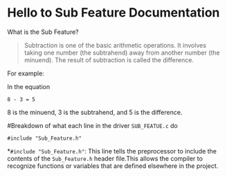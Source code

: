 # Hello to Sub Feature Documentation
What is the Sub Feature?
>Subtraction is one of the basic arithmetic operations. It involves taking one number (the subtrahend) away from another number (the minuend). The result of subtraction is called the difference.

For example:

In the equation
```
8 - 3 = 5
```
8 is the minuend, 3 is the subtrahend, and 5 is the difference.

#Breakdown of what each line in the driver `SUB_FEATUE.c` do
```
#include "Sub_Feature.h"

```
*`#include "Sub_Feature.h"`: This line tells the preprocessor to include the contents of the `Sub_Feature.h` header file.This allows the compiler to recognize functions or variables that are defined elsewhere in the project.

